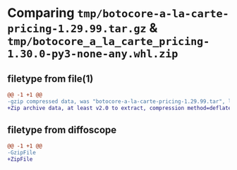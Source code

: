 # Comparing `tmp/botocore-a-la-carte-pricing-1.29.99.tar.gz` & `tmp/botocore_a_la_carte_pricing-1.30.0-py3-none-any.whl.zip`

## filetype from file(1)

```diff
@@ -1 +1 @@
-gzip compressed data, was "botocore-a-la-carte-pricing-1.29.99.tar", last modified: Sat Mar 25 01:23:00 2023, max compression
+Zip archive data, at least v2.0 to extract, compression method=deflate
```

## filetype from diffoscope

```diff
@@ -1 +1 @@
-GzipFile
+ZipFile
```


